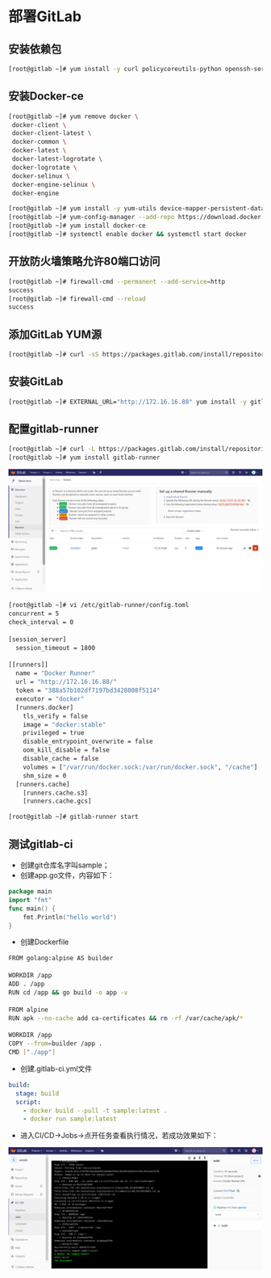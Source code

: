 # 部署GitLab

## 安装依赖包

```bash
[root@gitlab ~]# yum install -y curl policycoreutils-python openssh-server
```

## 安装Docker-ce

```bash
[root@gitlab ~]# yum remove docker \
 docker-client \
 docker-client-latest \
 docker-common \
 docker-latest \
 docker-latest-logrotate \
 docker-logrotate \
 docker-selinux \
 docker-engine-selinux \
 docker-engine
```

```bash
[root@gitlab ~]# yum install -y yum-utils device-mapper-persistent-data lvm2
[root@gitlab ~]# yum-config-manager --add-repo https://download.docker.com/linux/centos/docker-ce.repo
[root@gitlab ~]# yum install docker-ce
[root@gitlab ~]# systemctl enable docker && systemctl start docker
```

## 开放防火墙策略允许80端口访问

```bash
[root@gitlab ~]# firewall-cmd --permanent --add-service=http
success
[root@gitlab ~]# firewall-cmd --reload
success
```

## 添加GitLab YUM源

```bash
[root@gitlab ~]# curl -sS https://packages.gitlab.com/install/repositories/gitlab/gitlab-ce/script.rpm.sh |  bash
```

## 安装GitLab

```bash
[root@gitlab ~]# EXTERNAL_URL="http://172.16.16.88" yum install -y gitlab-ce
```

## 配置gitlab-runner

```bash
[root@gitlab ~]# curl -L https://packages.gitlab.com/install/repositories/runner/gitlab-runner/script.rpm.sh | bash
[root@gitlab ~]# yum install gitlab-runner
```

![gitlab-runner](./images/gitlab-runner.png)

```bash
[root@gitlab ~]# vi /etc/gitlab-runner/config.toml
concurrent = 5
check_interval = 0

[session_server]
  session_timeout = 1800

[[runners]]
  name = "Docker Runner"
  url = "http://172.16.16.88/"
  token = "388a57b102df7197bd3428008f5114"
  executor = "docker"
  [runners.docker]
    tls_verify = false
    image = "docker:stable"
    privileged = true
    disable_entrypoint_overwrite = false
    oom_kill_disable = false
    disable_cache = false
    volumes = ["/var/run/docker.sock:/var/run/docker.sock", "/cache"]
    shm_size = 0
  [runners.cache]
    [runners.cache.s3]
    [runners.cache.gcs]

```

```bash
[root@gitlab ~]# gitlab-runner start
```

## 测试gitlab-ci

* 创建git仓库名字叫sample；
* 创建app.go文件，内容如下：

```go
package main
import "fmt"
func main() {
    fmt.Println("hello world")
}
```

* 创建Dockerfile

```bash
FROM golang:alpine AS builder

WORKDIR /app
ADD . /app
RUN cd /app && go build -o app -v

FROM alpine
RUN apk --no-cache add ca-certificates && rm -rf /var/cache/apk/*

WORKDIR /app
COPY --from=builder /app .
CMD ["./app"]
```

* 创建.gitlab-ci.yml文件

```yaml
build:
  stage: build
  script:
    - docker build --pull -t sample:latest .
    - docker run sample:latest
```

* 进入CI/CD->Jobs->点开任务查看执行情况，若成功效果如下：

![gitlab-ci](./images/gitlab-ci.png)